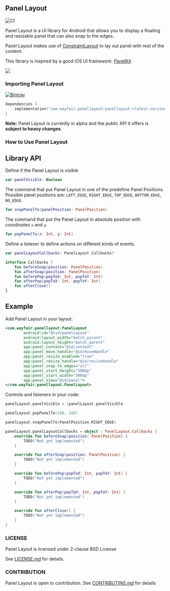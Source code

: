 ## Panel Layout

![CI](https://github.com/GradleUp/auto-manifest/workflows/CI/badge.svg)

Panel Layout is a UI library for Android that allows you to display a floating and resizable panel that can also snap to the edges.

Panel Layout makes use of [ConstraintLayout](https://developer.android.com/training/constraint-layout) to lay out panel with rest of the content.

This library is inspired by a good iOS UI framework: [PanelKit](https://github.com/louisdh/panelkit)

![](https://user-images.githubusercontent.com/4990386/83229577-e6564f00-a190-11ea-8998-97322e3d818d.gif)

### Importing Panel Layout

[ ![Bintray](https://img.shields.io/bintray/v/wayfair/PanelLayout/PanelLayout) ](https://bintray.com/wayfair/PanelLayout/PanelLayout/_latestVersion)


```kotlin
dependencies {
    implementation("com.wayfair.panellayout:panellayout:<latest-version>")
}
```

**Note:** Panel Layout is currently in alpha and the public API it offers is __subject to heavy changes__.

### How to Use Panel Layout

## Library API
Define if the Panel Layout is visible
```kotlin
var panelVisible: Boolean
```

The command that put Panel Layout in one of the predefine Panel Positions.
Possible panel positions are: `LEFT_EDGE`, `RIGHT_EDGE`, `TOP_EDGE`, `BOTTOM_EDGE`, `NO_EDGE`.
```kotlin
fun snapPanelTo(panelPosition: PanelPosition)
```

The command that put the Panel Layout in absolute position with coordinates `x` and `y`.
```kotlin
fun popPanelTo(x: Int, y: Int)
```

Define a listener to define actions on different kinds of events.
```kotlin
var panelLayoutCallbacks: PanelLayout.Callbacks?

interface Callbacks {
    fun beforeSnap(position: PanelPosition)
    fun afterSnap(position: PanelPosition)
    fun beforePop(popToX: Int, popToY: Int)
    fun afterPop(popToX: Int, popToY: Int)
    fun afterClose()
}
```

## Example

Add Panel Layout in your layout:
```xml
<com.wayfair.panellayout.PanelLayout
        android:id="@+id/panelLayout"
        android:layout_width="match_parent"
        android:layout_height="match_parent"
        app:panel_content="@id/content"
        app:panel_move_handle="@id/moveHandle"
        app:panel_resize_enabled="true"
        app:panel_resize_handle="@id/resizeHandle"
        app:panel_snap_to_edges="all"
        app:panel_start_height="300dp"
        app:panel_start_width="300dp"
        app:panel_view="@id/panel">
</com.wayfair.panellayout.PanelLayout>
``` 

Controls and listeners in your code:
```kotlin
panelLayout.panelVisible = !panelLayout.panelVisible
```
```kotlin
panelLayout.popPanelTo(100, 100)
```
```kotlin
panelLayout.snapPanelTo(PanelPosition.RIGHT_EDGE)
```
```kotlin
panelLayout.panelLayoutCallbacks = object : PanelLayout.Callbacks {
    override fun beforeSnap(position: PanelPosition) {
        TODO("Not yet implemented")
    }

    override fun afterSnap(position: PanelPosition) {
        TODO("Not yet implemented")
    }

    override fun beforePop(popToX: Int, popToY: Int) {
        TODO("Not yet implemented")
    }

    override fun afterPop(popToX: Int, popToY: Int) {
        TODO("Not yet implemented")
    }

    override fun afterClose() {
        TODO("Not yet implemented")
    }
}
```

### LICENSE

Panel Layout is licensed under 2-clause BSD License

See [LICENSE.md](LICENSE.md) for details.

### CONTRIBUTION

Panel Layout is open to contribution. See [CONTRIBUTING.md](CONTRIBUTING.md) for details
